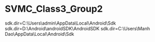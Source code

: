 # SVMC_Class3_Group2

 sdk.dir=C\:\\Users\\admin\\AppData\\Local\\Android\\Sdk
 sdk.dir=D\:\\Android\\androidSDK\\AndroidSDK
 sdk.dir=C\:\\Users\\Manh Dao\\AppData\\Local\\Android\\Sdk
